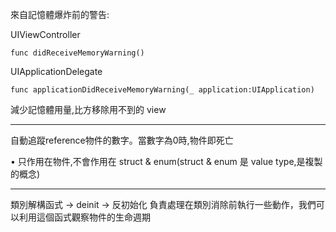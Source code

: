 來自記憶體爆炸前的警告:

UIViewController

	func didReceiveMemoryWarning()

UIApplicationDelegate

	func applicationDidReceiveMemoryWarning(_ application:UIApplication)

減少記憶體用量,比方移除用不到的 view

-------------------------------------------------

自動追蹤reference物件的數字。當數字為0時,物件即死亡

• 只作用在物件,不會作用在 struct & enum(struct & enum 是 value type,是複製的概念)

-------------------------------------------------
類別解構函式  ->  deinit -> 反初始化
	負責處理在類別消除前執行一些動作，我們可以利用這個函式觀察物件的生命週期


